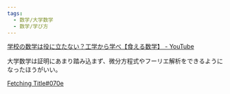 ```yaml
---
tags:
  - 数学/大学数学
  - 数学/学び方
---
```

[学校の数学は役に立たない？工学から学べ【食える数学】 - YouTube](https://www.youtube.com/watch?v=cjFbFxKTnZs)

大学数学は証明にあまり踏み込まず、微分方程式やフーリエ解析をできるようになったほうがいい。

[Fetching Title#070e](https://www.amazon.co.jp/%E9%A3%9F%E3%81%88%E3%82%8B%E6%95%B0%E5%AD%A6-%E7%A5%9E%E6%B0%B8-%E6%AD%A3%E5%8D%9A/dp/4887598491?dib=eyJ2IjoiMSJ9.-V62UIQEy9fvfC74tMFxNQ.6ihfke1DnEG4u3oE1lkTTpSYM-yEeXNmaveuNKE91L4&dib_tag=se&keywords=%E9%A3%9F%E3%81%88%E3%82%8B%E6%95%B0%E5%AD%A6%E3%80%8F%EF%BC%88%E3%83%87%E3%82%A3%E3%82%B9%E3%82%AB%E3%83%B4%E3%82%A1%E3%83%BC%E3%83%BB%E3%83%88%E3%82%A5%E3%82%A8%E3%83%B3%E3%83%86%E3%82%A3%E3%83%AF%E3%83%B3&qid=1730187651&sr=8-1&linkCode=sl1&tag=slimemap-22&linkId=7b8234b2bc0edb30978c9d0e30e6dfd6&language=ja_JP&ref_=as_li_ss_tl)

